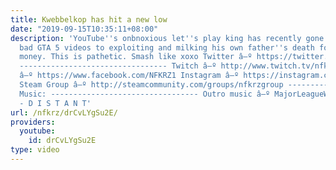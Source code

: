 ```yaml
---
title: Kwebbelkop has hit a new low
date: "2019-09-15T10:35:11+08:00"
description: 'YouTube''s onbnoxious let''s play king has recently gone from making
  bad GTA 5 videos to exploiting and milking his own father''s death for views and
  money. This is pathetic. Smash like xoxo Twitter â–º https://twitter.com/NFKRZAlt
  --------------------------------- Twitch â–º http://www.twitch.tv/nfkrz Facebook
  â–º https://www.facebook.com/NFKRZ1 Instagram â–º https://instagram.com/roman_nfkrz/
  Steam Group â–º http://steamcommunity.com/groups/nfkrzgroup ---------------------------------
  Music: --------------------------------- Outro music â–º MajorLeagueWobs/Holder
  - D I S T A N T'
url: /nfkrz/drCvLYgSu2E/
providers:
  youtube:
    id: drCvLYgSu2E
type: video
---
```

